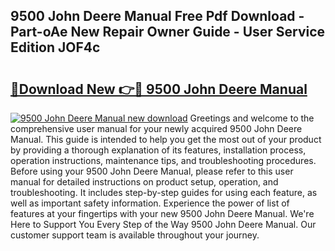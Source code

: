 ## 9500 John Deere Manual Free Pdf Download - Part-oAe New Repair Owner Guide - User Service Edition JOF4c

# <h2><a href="http://bc93184.oget.top/?id=9500+John+Deere+Manual">🔗Download New 👉🔴 9500 John Deere Manual</a></h2>

[![9500 John Deere Manual new download](https://i.imgur.com/5g1atiW.png)](http://bc93184.oget.top/?id=9500+John+Deere+Manual)
Greetings and welcome to the comprehensive user manual for your newly acquired 9500 John Deere Manual. This guide is intended to help you get the most out of your product by providing a thorough explanation of its features, installation process, operation instructions, maintenance tips, and troubleshooting procedures. Before using your 9500 John Deere Manual, please refer to this user manual for detailed instructions on product setup, operation, and troubleshooting. It includes step-by-step guides for using each feature, as well as important safety information. Experience the power of list of features at your fingertips with your new 9500 John Deere Manual. We're Here to Support You Every Step of the Way 9500 John Deere Manual. Our customer support team is available throughout your journey.
